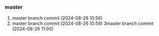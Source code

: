 ### master 

1. master branch commit (2024-08-26 10:56)
2. master branch commit (2024-08-26 10:59)
3master branch commit (2024-08-26 11:00)